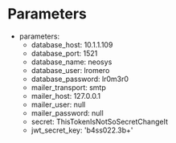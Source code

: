 # Parameters
  - parameters:
    - database_host: 10.1.1.109
    - database_port: 1521
    - database_name: neosys
    - database_user: lromero
    - database_password: lr0m3r0
    - mailer_transport: smtp
    - mailer_host: 127.0.0.1
    - mailer_user: null
    - mailer_password: null
    - secret: ThisTokenIsNotSoSecretChangeIt
    - jwt_secret_key: 'b4ss022.3b+'
